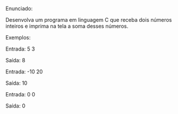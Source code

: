 Enunciado:

Desenvolva um programa em linguagem C que receba dois números inteiros e imprima na tela a soma desses números.

Exemplos:

Entrada:
5
3

Saída:
8

Entrada:
-10
20

Saída:
10

Entrada:
0
0

Saída:
0